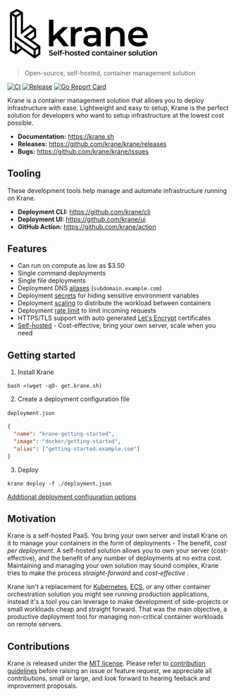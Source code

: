 <img src="docs/assets/krane-wordmark.png" width="350">

> Open-source, self-hosted, container management solution

[![CI](https://github.com/krane/krane/workflows/CI/badge.svg?branch=master)](https://github.com/krane/krane/actions)
[![Release](https://img.shields.io/github/v/release/krane/krane)](https://github.com/krane/krane/releases)
[![Go Report Card](https://goreportcard.com/badge/github.com/krane/krane)](https://goreportcard.com/report/github.com/krane/krane)

Krane is a container management solution that allows you to deploy infrastructure with ease. Lightweight and easy to setup, Krane is the perfect solution for developers who want to setup infrastructure at the lowest cost possible.

- **Documentation:** https://krane.sh
- **Releases:** https://github.com/krane/krane/releases
- **Bugs:** https://github.com/krane/krane/issues

## Tooling

These development tools help manage and automate infrastructure running on Krane.

- **Deployment CLI:** https://github.com/krane/cli
- **Deployment UI:** https://github.com/krane/ui
- **GitHub Action:** https://github.com/krane/action

## Features

- Can run on compute as low as $3.50
- Single command deployments
- Single file deployments
- Deployment DNS [aliases](https://www.krane.sh/#/docs/deployment?id=alias) (`subdomain.example.com`)
- Deployment [secrets](https://www.krane.sh/#/docs/deployment?id=secrets) for hiding sensitive environment variables
- Deployment [scaling](https://www.krane.sh/#/docs/deployment?id=scale) to distribute the workload between containers
- Deployment [rate limit](https://www.krane.sh/#/docs/deployment?id=rate_limit) to limit incoming requests
- HTTPS/TLS support with auto generated [Let's Encrypt](https://letsencrypt.org/) certificates
- [Self-hosted](#motivation) - Cost-effective, bring your own server, scale when you need

## Getting started

1. Install Krane

```
bash <(wget -qO- get.krane.sh)
```

2. Create a deployment configuration file

`deployment.json`

```json
{
  "name": "krane-getting-started",
  "image": "docker/getting-started",
  "alias": ["getting-started.example.com"]
}
```

3. Deploy

```
krane deploy -f ./deployment.json
```

[Additional deployment configuration options](https://www.krane.sh/#/docs/deployment)

<a name="motivation"></a>

## Motivation

Krane is a self-hosted PaaS. You bring your own server and install Krane on it to manage your containers in the form of deployments - The benefit, <i>cost per deployment</i>. A self-hosted solution allows you to own your server (cost-effective), and the benefit of any number of deployments at no extra cost. Maintaining and managing your own solution may sound complex, Krane tries to make the process <i>straight-forward</i> and <i>cost-effective</i> .

Krane isn't a replacement for [Kubernetes](https://kubernetes.io), [ECS](https://aws.amazon.com/ecs/), or any other container orchestration solution you might see running production applications, instead it's a tool you can leverage to make development of side-projects or small workloads cheap and straight forward. That was the main objective, a productive deployment tool for managing non-critical container workloads on remote servers.

## Contributions

Krane is released under the [MIT license](https://github.com/krane/krane/blob/refactor-readme/LICENSE). Please refer to [contribution guidelines](https://github.com/krane/krane/blob/refactor-readme/CONTRIBUTING.md) before raising an issue or feature request, we appreciate all contributions, small or large, and look forward to hearing feeback and improvement proposals.
